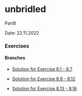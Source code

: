 # unbridled

Part8

Date: 22.11.2022

### Exercises

#### Branches

- [Solution for Exercise 8.1 - 8.7](https://github.com/aiotrope/unbridled/tree/8.1)

- [Solution for Exercise 8.8 - 8.12](https://github.com/aiotrope/unbridled/tree/8.8/library-frontend)

- [Solution for Exercise 8.13 - 8.16](https://github.com/aiotrope/unbridled/tree/8.13)
